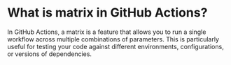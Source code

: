 # What is matrix in GitHub Actions?
In GitHub Actions, a matrix is a feature that allows you to run a single workflow across multiple combinations of parameters. This is particularly useful for testing your code against different environments, configurations, or versions of dependencies.
